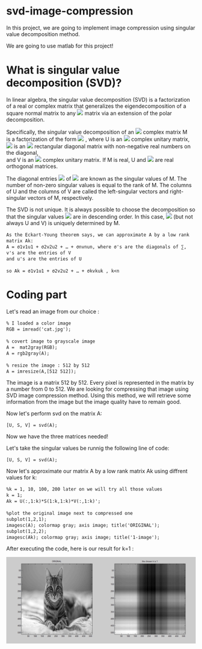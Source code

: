 # svd-image-compression


In this project, we are going to implement image compression using singular value decomposition method.


We are going to use matlab for this project!


# What is singular value decomposition (SVD)?


In linear algebra, the singular value decomposition (SVD) is a factorization of a real or complex matrix that generalizes the eigendecomposition of a  square normal matrix to any <img src="https://latex.codecogs.com/svg.latex?\normalsize&space;m{\times}n"/> matrix  via an extension of the polar decomposition.


Specifically, the singular value decomposition of an <img src="https://latex.codecogs.com/svg.latex?\normalsize&space;m{\times}n"/> complex matrix M<br> is a factorization of the form <img src="https://latex.codecogs.com/svg.latex?\normalsize&space;U{\Sigma}V^{*}" /> , where U is an <img src="https://latex.codecogs.com/svg.latex?\normalsize&space;m{\times} m"/> complex unitary matrix, <img src="https://latex.codecogs.com/svg.latex?\normalsize&space;\Sigma "/>  is an <img src="https://latex.codecogs.com/svg.latex?\normalsize&space;m{\times}n"/> rectangular diagonal matrix with non-negative real numbers on the diagonal, <br>and V is an <img src="https://latex.codecogs.com/svg.latex?\normalsize&space;n{\times} n"/>  complex unitary matrix. If M is real, U and <img src="https://latex.codecogs.com/svg.latex?\normalsize&space;V^{T} = V^{*}"/> are real orthogonal matrices.


The diagonal entries <img src="https://latex.codecogs.com/svg.latex?\normalsize&space;\sigma_{i}=\Sigma_{ii}"/> of <img src="https://latex.codecogs.com/svg.latex?\normalsize&space;\Sigma"/> are known as the singular values of M. The number of non-zero singular values is equal to the rank of M. The columns of U and the columns of V are called the left-singular vectors and right-singular vectors of M, respectively.

The SVD is not unique. It is always possible to choose the decomposition so that the singular values <img src="https://latex.codecogs.com/svg.latex?\normalsize&space;\Sigma _{ii}"/> are in descending order. In this case, <img src="https://latex.codecogs.com/svg.latex?\normalsize&space;\Sigma"/> (but not always U and V) is uniquely determined by M.


    As the Eckart-Young theorem says, we can approximate A by a low rank matrix Ak: 
    A = σ1v1u1 + σ2v2u2 + … + σnvnun, where σ's are the diagonals of ∑, v's are the entries of V 
    and u's are the entries of U
    
    so Ak = σ1v1u1 + σ2v2u2 + … + σkvkuk , k<n


# Coding part

Let's read an image from our choice :

	
	% I loaded a color image
	RGB = imread('cat.jpg');

	% covert image to grayscale image
	A =  mat2gray(RGB);  
	A = rgb2gray(A); 
	
	% resize the image : 512 by 512
	A = imresize(A,[512 512]); 


The image is a matrix 512 by 512. Every pixel is represented in the matrix by a
number from 0 to 512. We are looking for compressing that image using SVD
image compression method. Using this method, we will retrieve some
information from the image but the image quality have to remain good.

Now let's perform svd on the matrix A:

	[U, S, V] = svd(A);

Now we have the three matrices needed!

Let's take the singular values be runnig the following line of code:

	[U, S, V] = svd(A);

Now let's approximate our matrix A by a low rank matrix Ak using diffrent values for k:

	%k = 1, 10, 100, 200 later on we will try all those values
	k = 1; 
	Ak = U(:,1:k)*S(1:k,1:k)*V(:,1:k)';

	%plot the original image next to compressed one 
	subplot(1,2,1); 
	imagesc(A); colormap gray; axis image; title('ORIGINAL'); 
	subplot(1,2,2);
	imagesc(Ak); colormap gray; axis image; title('1-image');

After executing the code, here is our result for k=1 :

<img src='plots/k_1.png'>